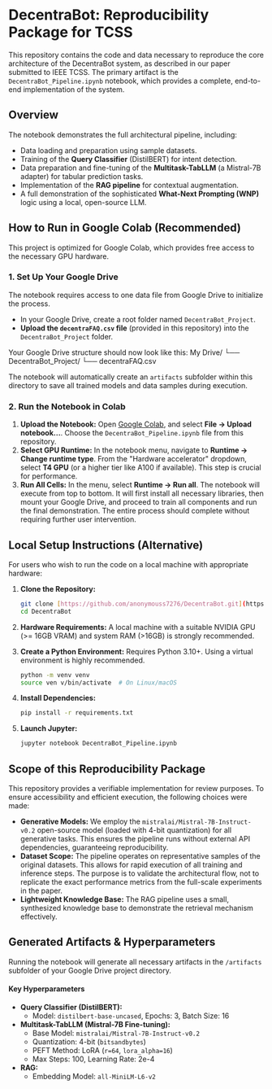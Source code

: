 # DecentraBot: Reproducibility Package for TCSS

This repository contains the code and data necessary to reproduce the core architecture of the DecentraBot system, as described in our paper submitted to IEEE TCSS. The primary artifact is the `DecentraBot_Pipeline.ipynb` notebook, which provides a complete, end-to-end implementation of the system.

## Overview

The notebook demonstrates the full architectural pipeline, including:
- Data loading and preparation using sample datasets.
- Training of the **Query Classifier** (DistilBERT) for intent detection.
- Data preparation and fine-tuning of the **Multitask-TabLLM** (a Mistral-7B adapter) for tabular prediction tasks.
- Implementation of the **RAG pipeline** for contextual augmentation.
- A full demonstration of the sophisticated **What-Next Prompting (WNP)** logic using a local, open-source LLM.

## How to Run in Google Colab (Recommended)

This project is optimized for Google Colab, which provides free access to the necessary GPU hardware.

### 1. Set Up Your Google Drive

The notebook requires access to one data file from Google Drive to initialize the process.
- In your Google Drive, create a root folder named `DecentraBot_Project`.
- **Upload the `decentraFAQ.csv` file** (provided in this repository) into the `DecentraBot_Project` folder.

Your Google Drive structure should now look like this:
My Drive/ └── DecentraBot_Project/ └── decentraFAQ.csv

The notebook will automatically create an `artifacts` subfolder within this directory to save all trained models and data samples during execution.

### 2. Run the Notebook in Colab

1.  **Upload the Notebook:** Open [Google Colab](https://colab.research.google.com/), and select **File → Upload notebook...**. Choose the `DecentraBot_Pipeline.ipynb` file from this repository.
2.  **Select GPU Runtime:** In the notebook menu, navigate to **Runtime → Change runtime type**. From the "Hardware accelerator" dropdown, select **T4 GPU** (or a higher tier like A100 if available). This step is crucial for performance.
3.  **Run All Cells:** In the menu, select **Runtime → Run all**. The notebook will execute from top to bottom. It will first install all necessary libraries, then mount your Google Drive, and proceed to train all components and run the final demonstration. The entire process should complete without requiring further user intervention.

## Local Setup Instructions (Alternative)

For users who wish to run the code on a local machine with appropriate hardware:

1.  **Clone the Repository:**
    ```bash
    git clone [https://github.com/anonymouss7276/DecentraBot.git](https://github.com/anonymouss7276/DecentraBot.git)
    cd DecentraBot
    ```

2.  **Hardware Requirements:** A local machine with a suitable NVIDIA GPU (>= 16GB VRAM) and system RAM (>16GB) is strongly recommended.

3.  **Create a Python Environment:**
    Requires Python 3.10+. Using a virtual environment is highly recommended.
    ```bash
    python -m venv venv
    source ven v/bin/activate  # On Linux/macOS
    ```

4.  **Install Dependencies:**
    ```bash
    pip install -r requirements.txt
    ```

5.  **Launch Jupyter:**
    ```bash
    jupyter notebook DecentraBot_Pipeline.ipynb
    ```

## Scope of this Reproducibility Package

This repository provides a verifiable implementation for review purposes. To ensure accessibility and efficient execution, the following choices were made:

* **Generative Models:** We employ the `mistralai/Mistral-7B-Instruct-v0.2` open-source model (loaded with 4-bit quantization) for all generative tasks. This ensures the pipeline runs without external API dependencies, guaranteeing reproducibility.
* **Dataset Scope:** The pipeline operates on representative samples of the original datasets. This allows for rapid execution of all training and inference steps. The purpose is to validate the architectural flow, not to replicate the exact performance metrics from the full-scale experiments in the paper.
* **Lightweight Knowledge Base:** The RAG pipeline uses a small, synthesized knowledge base to demonstrate the retrieval mechanism effectively.

## Generated Artifacts & Hyperparameters

Running the notebook will generate all necessary artifacts in the `/artifacts` subfolder of your Google Drive project directory.

#### Key Hyperparameters
-   **Query Classifier (DistilBERT):**
    -   Model: `distilbert-base-uncased`, Epochs: 3, Batch Size: 16
-   **Multitask-TabLLM (Mistral-7B Fine-tuning):**
    -   Base Model: `mistralai/Mistral-7B-Instruct-v0.2`
    -   Quantization: 4-bit (`bitsandbytes`)
    -   PEFT Method: LoRA (`r=64`, `lora_alpha=16`)
    -   Max Steps: 100, Learning Rate: 2e-4
-   **RAG:**
    -   Embedding Model: `all-MiniLM-L6-v2`